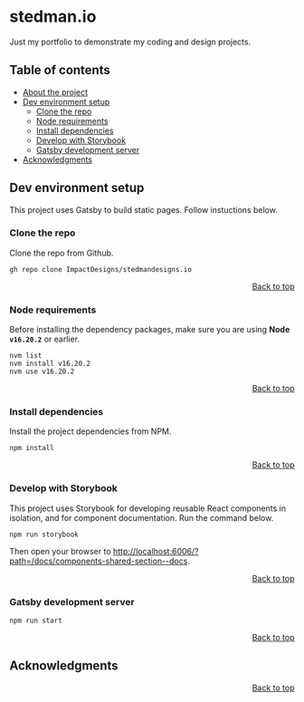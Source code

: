 <a name="top">

# stedman.io

Just my portfolio to demonstrate my coding and design projects.

## Table of contents

<ul>
  <li><a href="#be-ubiquitous">About the project</a></li>
  <li>
    <a href="#dev-environment-setup">Dev environment setup</a>
    <ul>
      <li>
        <a href="#clone-the-repo">Clone the repo</a>
      </li>
            <li>
        <a href="#node-requirements">Node requirements</a>
      </li>
      <li>
        <a href="#install-dependencies">Install dependencies</a>
      </li>
      <li>
        <a href="#develop-with-storybook">Develop with Storybook</a>
      </li>
      <li>
        <a href="#gatsby-development-server">Gatsby development server</a>
      </li>
    </ul>
  </li>
  <li><a href="#acknowledgments">Acknowledgments</a></li>
</ul>

## Dev environment setup

This project uses Gatsby to build static pages. Follow instuctions below.

<!-- <p align="right"><a href="#top">Back to top</a></p> -->

### Clone the repo

Clone the repo from Github.

```
gh repo clone ImpactDesigns/stedmandesigns.io
```

<p align="right"><a href="#top">Back to top</a></p>

### Node requirements

Before installing the dependency packages, make sure you are using **Node ```v16.20.2```** or earlier.
```
nvm list
nvm install v16.20.2
nvm use v16.20.2
```
<p align="right"><a href="#top">Back to top</a></p>

### Install dependencies

Install the project dependencies from NPM.

```
npm install
```

<p align="right"><a href="#top">Back to top</a></p>

### Develop with Storybook

This project uses Storybook for developing reusable React components in isolation, and for component documentation. Run the command below.

```
npm run storybook
```

Then open your browser to [http://localhost:6006/?path=/docs/components-shared-section--docs](http://localhost:6006/?path=/docs/components-shared-section--docs).

<p align="right"><a href="#top">Back to top</a></p>

### Gatsby development server

```
npm run start
```

<p align="right"><a href="#top">Back to top</a></p>

## Acknowledgments

<p align="right"><a href="#top">Back to top</a></p>
